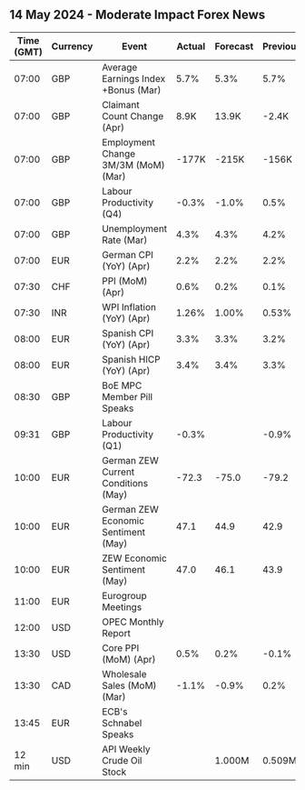 ## 14 May 2024 - Moderate Impact Forex News

| Time (GMT) | Currency | Event | Actual | Forecast | Previous |
|------|----------|-------|--------|----------|----------|
| 07:00 | GBP | Average Earnings Index +Bonus (Mar) | 5.7% | 5.3% | 5.7% |
| 07:00 | GBP | Claimant Count Change (Apr) | 8.9K | 13.9K | -2.4K |
| 07:00 | GBP | Employment Change 3M/3M (MoM) (Mar) | -177K | -215K | -156K |
| 07:00 | GBP | Labour Productivity (Q4) | -0.3% | -1.0% | 0.5% |
| 07:00 | GBP | Unemployment Rate (Mar) | 4.3% | 4.3% | 4.2% |
| 07:00 | EUR | German CPI (YoY) (Apr) | 2.2% | 2.2% | 2.2% |
| 07:30 | CHF | PPI (MoM) (Apr) | 0.6% | 0.2% | 0.1% |
| 07:30 | INR | WPI Inflation (YoY) (Apr) | 1.26% | 1.00% | 0.53% |
| 08:00 | EUR | Spanish CPI (YoY) (Apr) | 3.3% | 3.3% | 3.2% |
| 08:00 | EUR | Spanish HICP (YoY) (Apr) | 3.4% | 3.4% | 3.3% |
| 08:30 | GBP | BoE MPC Member Pill Speaks |  |  |  |
| 09:31 | GBP | Labour Productivity (Q1) | -0.3% |  | -0.9% |
| 10:00 | EUR | German ZEW Current Conditions (May) | -72.3 | -75.0 | -79.2 |
| 10:00 | EUR | German ZEW Economic Sentiment (May) | 47.1 | 44.9 | 42.9 |
| 10:00 | EUR | ZEW Economic Sentiment (May) | 47.0 | 46.1 | 43.9 |
| 11:00 | EUR | Eurogroup Meetings |  |  |  |
| 12:00 | USD | OPEC Monthly Report |  |  |  |
| 13:30 | USD | Core PPI (MoM) (Apr) | 0.5% | 0.2% | -0.1% |
| 13:30 | CAD | Wholesale Sales (MoM) (Mar) | -1.1% | -0.9% | 0.2% |
| 13:45 | EUR | ECB's Schnabel Speaks |  |  |  |
| 12 min | USD | API Weekly Crude Oil Stock |  | 1.000M | 0.509M |
